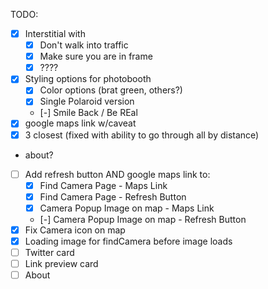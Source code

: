 TODO:
- [x] Interstitial with 
    - [x] Don't walk into traffic
    - [x] Make sure you are in frame
    - [x] ????
- [x] Styling options for photobooth
    - [x] Color options (brat green, others?)
    - [x] Single Polaroid version
    - [-] Smile Back / Be REal
- [x] google maps link w/caveat
- [x] 3 closest (fixed with ability to go through all by distance)
- about?
- [ ] Add refresh button AND google maps link to:
    - [x] Find Camera Page - Maps Link
    - [x] Find Camera Page - Refresh Button
    - [x] Camera Popup Image on map - Maps Link
    - [-] Camera Popup Image on map - Refresh Button
- [x] Fix Camera icon on map
- [x] Loading image for findCamera before image loads
- [ ] Twitter card
- [ ] Link preview card
- [ ] About
